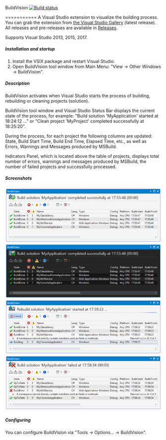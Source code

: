 BuildVision [![Build status](https://ci.appveyor.com/api/projects/status/t207k0rf3mi4b1ji/branch/master?svg=true)](https://ci.appveyor.com/project/StefanKert/buildvision/branch/master)

===========
A Visual Studio extension to visualize the building process.
<br/>You can grab the extension from [the Visual Studio Gallery](https://visualstudiogallery.msdn.microsoft.com/23d3c821-ca2d-4e1a-a005-4f70f12f77ba "BuildVision on the Visual Studio Gallery") (latest release).
<br/>All releases and pre-releases are available in [Releases](../../releases "BuildVision Releases on GitHub").

Supports Visual Studio 2013, 2015, 2017.

##### Installation and startup
1. Install the VSIX package and restart Visual Studio.
2. Open BuildVision tool window from Main Menu: "View → Other Windows → BuildVision".

##### Description
BuildVision activates when Visual Studio starts the process of building, rebuilding or cleaning projects (solution).

BuildVision tool window and Visual Studio Status Bar displays the current state of the process, for example: "Build solution 'MyApplication' started at 18:24:12 ..." or "Clean project 'MyProject' completed successfully at 18:25:20".

During the process, for each project the following columns are updated: State, Build Start Time, Build End Time, Elapsed Time, etc., as well as Errors, Warnings and Messages produced by MSBuild.

Indicators Panel, which is located above the table of projects, displays total number of errors, warnings and messages produced by MSBuild, the number of failed projects and successfully processed.

##### Screenshots
![Build completed on Light Theme](Screenshots/screenshot1.png)
![Build completed on Dark Theme](Screenshots/screenshot2.png)
![Rebuild started on Light Theme](Screenshots/screenshot3.png)
![Build failed on Light Theme](Screenshots/screenshot4.png)

##### Configuring
You can configure BuildVision via "Tools → Options... → BuildVision".
